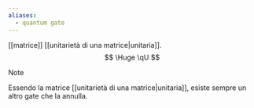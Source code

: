 ```yaml
---
aliases:
  - quantum gate
---
```

[[matrice]] [[unitarietà di una matrice|unitaria]].
$$
\Huge
\qU
$$

> [!Note]
> Essendo la matrice [[unitarietà di una matrice|unitaria]], esiste sempre un altro gate che la annulla.
